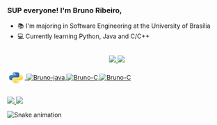### SUP everyone! I'm Bruno Ribeiro,
- 📚 I'm majoring in Software Engineering at the University of Brasília
- 💻 Currently learning Python, Java and C/C++
##
<div align="center">
  <a href="https://github.com/brunoriibeiro">
  <img height="150em" src="https://github-readme-stats.vercel.app/api?username=brunoriibeiro&show_icons=true&theme=solarized-light&include_all_commits=true&count_private=true"/>
  <img height="150em" src="https://github-readme-stats.vercel.app/api/top-langs/?username=brunoriibeiro&layout=compact&langs_count=7&theme=solarized-light"/>
</div>
  
<div style="display: inline_block"><br>
  <img align="center" alt="Bruno-Python" height="30" width="40" src="https://raw.githubusercontent.com/devicons/devicon/master/icons/python/python-original.svg">
  <img align="center" alt="Bruno-java" height="30" width="40" src="https://cdn.jsdelivr.net/gh/devicons/devicon/icons/java/java-original.svg" />
  <img align="center" alt="Bruno-C" height="30" width="40" src="https://cdn.jsdelivr.net/gh/devicons/devicon/icons/c/c-original.svg">
  <img align="center" alt="Bruno-C" height="30" width="40" src="https://cdn.jsdelivr.net/gh/devicons/devicon/icons/cplusplus/cplusplus-original.svg">
  <!--<img align="center" alt="Bruno-html" height="30" width="40" src="https://cdn.jsdelivr.net/gh/devicons/devicon/icons/html5/html5-original.svg" />-->
  <!--<img align="center" alt="Bruno-css" height="30" width="40" src="https://cdn.jsdelivr.net/gh/devicons/devicon/icons/css3/css3-original.svg" />-->
         
</div>
  
 ##
  
<div> 
  <a href="https://twitter.com/mebrunoribeiro" target="_blank"><img src="https://img.shields.io/badge/Twitter-1DA1F2?style=for-the-badge&logo=twitter&logoColor=white">
  <a href="https://instagram.com/mebrunoribeiro" target="_blank"><img src="https://img.shields.io/badge/-Instagram-%23E4405F?style=for-the-badge&logo=instagram&logoColor=white" target="_blank"></a>

     
   ![Snake animation](https://github.com/brunoriibeiro/brunoriibeiro/blob/output/github-contribution-grid-snake.svg)

</div>
